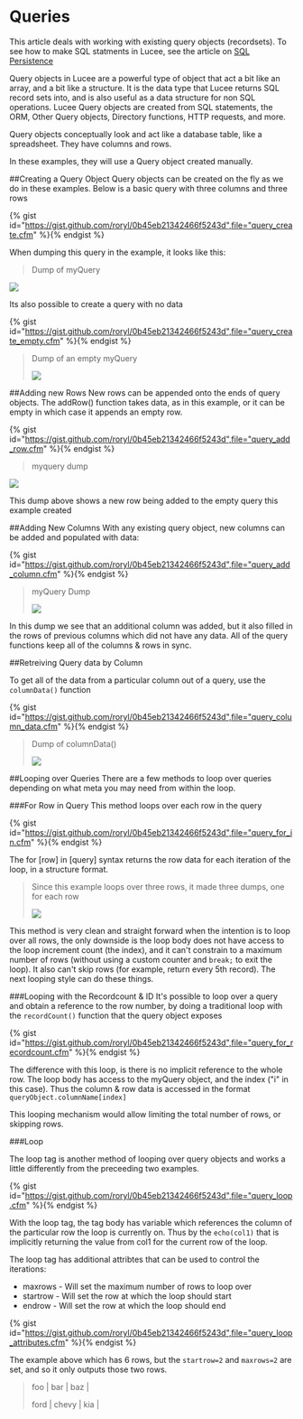 # Queries

This article deals with working with existing query objects (recordsets). To see how to make SQL statments in Lucee, see the article on [SQL Persistence](https://rorylaitila.gitbooks.io/lucee/content/sqlrdbms.html)

Query objects in Lucee are a powerful type of object that act a bit like an array, and a bit like a structure. It is the data type that Lucee returns SQL record sets into, and is also useful as a data structure for non SQL operations. Lucee Query objects are created from SQL statements, the ORM, Other Query objects, Directory functions, HTTP requests, and more. 

Query objects conceptually look and act like a database table, like a spreadsheet. They have columns and rows.

In these examples, they will use a Query object created manually.

##Creating a Query Object
Query objects can be created on the fly as we do in these examples. Below is a basic query with three columns and three rows

{% gist id="https://gist.github.com/roryl/0b45eb21342466f5243d",file="query_create.cfm" %}{% endgist %}

When dumping this query in the example, it looks like this:

>Dump of myQuery
>
![](query_create.png)

Its also possible to create a query with no data

{% gist id="https://gist.github.com/roryl/0b45eb21342466f5243d",file="query_create_empty.cfm" %}{% endgist %}

>Dump of an empty myQuery
>
>![](query_create_empty.png)

##Adding new Rows
New rows can be appended onto the ends of query objects. The addRow() function takes data, as in this example, or it can be empty in which case it appends an empty row.

{% gist id="https://gist.github.com/roryl/0b45eb21342466f5243d",file="query_add_row.cfm" %}{% endgist %}

>myquery dump
>
![](query_add_row.png)

This dump above shows a new row being added to the empty query this example created


##Adding New Columns
With any existing query object, new columns can be added and populated with data:

{% gist id="https://gist.github.com/roryl/0b45eb21342466f5243d",file="query_add_column.cfm" %}{% endgist %}

> myQuery Dump
> 
> ![](query_add_column.png)

In this dump we see that an additional column was added, but it also filled in the rows of previous columns which did not have any data. All of the query functions keep all of the columns & rows in sync.

##Retreiving Query data by Column

To get all of the data from a particular column out of a query, use the `columnData()` function

{% gist id="https://gist.github.com/roryl/0b45eb21342466f5243d",file="query_column_data.cfm" %}{% endgist %}

>Dump of columnData()
>
>![](query_column_data.png)


##Looping over Queries
There are a few methods to loop over queries depending on what meta you may need from within the loop.

###For Row in Query
This method loops over each row in the query

{% gist id="https://gist.github.com/roryl/0b45eb21342466f5243d",file="query_for_in.cfm" %}{% endgist %}

The for [row] in [query] syntax returns the row data for each iteration of the loop, in a structure format. 

>Since this example loops over three rows, it made three dumps, one for each row
>
>![](query_for_in.png)

This method is very clean and straight forward when the intention is to loop over all rows, the only downside is the loop body does not have access to the loop increment count (the index), and it can't constrain to a maximum number of rows (without using a custom counter and `break;` to exit the loop). It also can't skip rows (for example, return every 5th record). The next looping style can do these things. 

###Looping with the Recordcount & ID
It's possible to loop over a query and obtain a reference to the row number, by doing a traditional loop with the `recordCount()` function that the query object exposes

{% gist id="https://gist.github.com/roryl/0b45eb21342466f5243d",file="query_for_recordcount.cfm" %}{% endgist %}

The difference with this loop, is there is no implicit reference to the whole row. The loop body has access to the myQuery object, and the index ("i" in this case). Thus the column & row data is accessed in the format `queryObject.columnName[index]`

This looping mechanism would allow limiting the total number of rows, or skipping rows.



###Loop

The loop tag is another method of looping over query objects and works a little differently from the preceeding two examples. 

{% gist id="https://gist.github.com/roryl/0b45eb21342466f5243d",file="query_loop.cfm" %}{% endgist %}

With the loop tag, the tag body has variable which references the column of the particular row the loop is currently on. Thus by the `echo(col1)` that is implicitly returning the value from col1 for the current row of the loop. 

The loop tag has additional attribtes that can be used to control the iterations:

* maxrows - Will set the maximum number of rows to loop over
* startrow - Will set the row at which the loop should start
* endrow - Will set the row at which the loop should end

{% gist id="https://gist.github.com/roryl/0b45eb21342466f5243d",file="query_loop_attributes.cfm" %}{% endgist %}

The example above which has 6 rows, but the  `startrow=2` and `maxrows=2` are set, and so it only outputs those two rows.

>foo | bar | baz | 
>
>ford | chevy | kia | 
